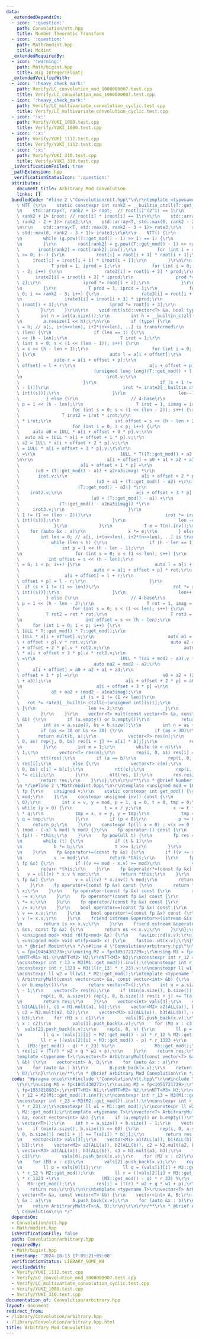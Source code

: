 ```yaml
---
data:
  _extendedDependsOn:
  - icon: ':question:'
    path: Convolution/ntt.hpp
    title: Number Theoretic Transform
  - icon: ':question:'
    path: Math/modint.hpp
    title: Modint
  _extendedRequiredBy:
  - icon: ':warning:'
    path: Math/bigint.hpp
    title: Big Integer(Float)
  _extendedVerifiedWith:
  - icon: ':heavy_check_mark:'
    path: Verify/LC_convolution_mod_1000000007.test.cpp
    title: Verify/LC_convolution_mod_1000000007.test.cpp
  - icon: ':heavy_check_mark:'
    path: Verify/LC_multivariate_convolution_cyclic.test.cpp
    title: Verify/LC_multivariate_convolution_cyclic.test.cpp
  - icon: ':x:'
    path: Verify/YUKI_1080.test.cpp
    title: Verify/YUKI_1080.test.cpp
  - icon: ':x:'
    path: Verify/YUKI_1112.test.cpp
    title: Verify/YUKI_1112.test.cpp
  - icon: ':x:'
    path: Verify/YUKI_310.test.cpp
    title: Verify/YUKI_310.test.cpp
  _isVerificationFailed: true
  _pathExtension: hpp
  _verificationStatusIcon: ':question:'
  attributes:
    document_title: Arbitrary Mod Convolution
    links: []
  bundledCode: "#line 2 \"Convolution/ntt.hpp\"\n\r\ntemplate <typename T> struct\
    \ NTT {\r\n    static constexpr int rank2 = __builtin_ctzll(T::get_mod() - 1);\r\
    \n    std::array<T, rank2 + 1> root;  // root[i]^(2^i) == 1\r\n    std::array<T,\
    \ rank2 + 1> iroot; // root[i] * iroot[i] == 1\r\n\r\n    std::array<T, std::max(0,\
    \ rank2 - 2 + 1)> rate2;\r\n    std::array<T, std::max(0, rank2 - 2 + 1)> irate2;\r\
    \n\r\n    std::array<T, std::max(0, rank2 - 3 + 1)> rate3;\r\n    std::array<T,\
    \ std::max(0, rank2 - 3 + 1)> irate3;\r\n\r\n    NTT() {\r\n        T g = 2;\r\
    \n        while (g.pow((T::get_mod() - 1) >> 1) == 1) {\r\n            g += 1;\r\
    \n        }\r\n        root[rank2] = g.pow((T::get_mod() - 1) >> rank2);\r\n \
    \       iroot[rank2] = root[rank2].inv();\r\n        for (int i = rank2 - 1; i\
    \ >= 0; i--) {\r\n            root[i] = root[i + 1] * root[i + 1];\r\n       \
    \     iroot[i] = iroot[i + 1] * iroot[i + 1];\r\n        }\r\n\r\n        {\r\n\
    \            T prod = 1, iprod = 1;\r\n            for (int i = 0; i <= rank2\
    \ - 2; i++) {\r\n                rate2[i] = root[i + 2] * prod;\r\n          \
    \      irate2[i] = iroot[i + 2] * iprod;\r\n                prod *= iroot[i +\
    \ 2];\r\n                iprod *= root[i + 2];\r\n            }\r\n        }\r\
    \n        {\r\n            T prod = 1, iprod = 1;\r\n            for (int i =\
    \ 0; i <= rank2 - 3; i++) {\r\n                rate3[i] = root[i + 3] * prod;\r\
    \n                irate3[i] = iroot[i + 3] * iprod;\r\n                prod *=\
    \ iroot[i + 3];\r\n                iprod *= root[i + 3];\r\n            }\r\n\
    \        }\r\n    }\r\n\r\n    void ntt(std::vector<T> &a, bool type = 0) {\r\n\
    \        int n = int(a.size());\r\n        int h = __builtin_ctzll((unsigned int)n);\r\
    \n        a.resize(1 << h);\r\n\r\n        if (type) {\r\n            int len\
    \ = h; // a[i, i+(n>>len), i+2*(n>>len), ..] is transformed\r\n            while\
    \ (len) {\r\n                if (len == 1) {\r\n                    int p = 1\
    \ << (h - len);\r\n                    T irot = 1;\r\n                    for\
    \ (int s = 0; s < (1 << (len - 1)); s++) {\r\n                        int offset\
    \ = s << (h - len + 1);\r\n                        for (int i = 0; i < p; i++)\
    \ {\r\n                            auto l = a[i + offset];\r\n               \
    \             auto r = a[i + offset + p];\r\n                            a[i +\
    \ offset] = l + r;\r\n                            a[i + offset + p] =\r\n    \
    \                            (unsigned long long)(T::get_mod() + l.v - r.v) *\r\
    \n                                irot.v;\r\n                            ;\r\n\
    \                        }\r\n                        if (s + 1 != (1 << (len\
    \ - 1)))\r\n                            irot *= irate2[__builtin_ctzll(~(unsigned\
    \ int)(s))];\r\n                    }\r\n                    len--;\r\n      \
    \          } else {\r\n                    // 4-base\r\n                    int\
    \ p = 1 << (h - len);\r\n                    T irot = 1, iimag = iroot[2];\r\n\
    \                    for (int s = 0; s < (1 << (len - 2)); s++) {\r\n        \
    \                T irot2 = irot * irot;\r\n                        T irot3 = irot2\
    \ * irot;\r\n                        int offset = s << (h - len + 2);\r\n    \
    \                    for (int i = 0; i < p; i++) {\r\n                       \
    \     auto a0 = 1ULL * a[i + offset + 0 * p].v;\r\n                          \
    \  auto a1 = 1ULL * a[i + offset + 1 * p].v;\r\n                            auto\
    \ a2 = 1ULL * a[i + offset + 2 * p].v;\r\n                            auto a3\
    \ = 1ULL * a[i + offset + 3 * p].v;\r\n\r\n                            auto a2na3iimag\
    \ =\r\n                                1ULL * T((T::get_mod() + a2 - a3) * iimag.v).v;\r\
    \n\r\n                            a[i + offset] = a0 + a1 + a2 + a3;\r\n     \
    \                       a[i + offset + 1 * p] =\r\n                          \
    \      (a0 + (T::get_mod() - a1) + a2na3iimag) *\r\n                         \
    \       irot.v;\r\n                            a[i + offset + 2 * p] =\r\n   \
    \                             (a0 + a1 + (T::get_mod() - a2) +\r\n           \
    \                      (T::get_mod() - a3)) *\r\n                            \
    \    irot2.v;\r\n                            a[i + offset + 3 * p] =\r\n     \
    \                           (a0 + (T::get_mod() - a1) +\r\n                  \
    \               (T::get_mod() - a2na3iimag)) *\r\n                           \
    \     irot3.v;\r\n                        }\r\n                        if (s +\
    \ 1 != (1 << (len - 2)))\r\n                            irot *= irate3[__builtin_ctzll(~(unsigned\
    \ int)(s))];\r\n                    }\r\n                    len -= 2;\r\n   \
    \             }\r\n            }\r\n            T e = T(n).inv();\r\n        \
    \    for (auto &x : a)\r\n                x *= e;\r\n        } else {\r\n    \
    \        int len = 0; // a[i, i+(n>>len), i+2*(n>>len), ..] is transformed\r\n\
    \            while (len < h) {\r\n                if (h - len == 1) {\r\n    \
    \                int p = 1 << (h - len - 1);\r\n                    T rot = 1;\r\
    \n                    for (int s = 0; s < (1 << len); s++) {\r\n             \
    \           int offset = s << (h - len);\r\n                        for (int i\
    \ = 0; i < p; i++) {\r\n                            auto l = a[i + offset];\r\n\
    \                            auto r = a[i + offset + p] * rot;\r\n           \
    \                 a[i + offset] = l + r;\r\n                            a[i +\
    \ offset + p] = l - r;\r\n                        }\r\n                      \
    \  if (s + 1 != (1 << len))\r\n                            rot *= rate2[__builtin_ctzll(~(unsigned\
    \ int)(s))];\r\n                    }\r\n                    len++;\r\n      \
    \          } else {\r\n                    // 4-base\r\n                    int\
    \ p = 1 << (h - len - 2);\r\n                    T rot = 1, imag = root[2];\r\n\
    \                    for (int s = 0; s < (1 << len); s++) {\r\n              \
    \          T rot2 = rot * rot;\r\n                        T rot3 = rot2 * rot;\r\
    \n                        int offset = s << (h - len);\r\n                   \
    \     for (int i = 0; i < p; i++) {\r\n                            auto mod2 =\
    \ 1ULL * T::get_mod() * T::get_mod();\r\n                            auto a0 =\
    \ 1ULL * a[i + offset].v;\r\n                            auto a1 = 1ULL * a[i\
    \ + offset + p].v * rot.v;\r\n                            auto a2 = 1ULL * a[i\
    \ + offset + 2 * p].v * rot2.v;\r\n                            auto a3 = 1ULL\
    \ * a[i + offset + 3 * p].v * rot3.v;\r\n                            auto a1na3imag\
    \ =\r\n                                1ULL * T(a1 + mod2 - a3).v * imag.v;\r\n\
    \                            auto na2 = mod2 - a2;\r\n                       \
    \     a[i + offset] = a0 + a2 + a1 + a3;\r\n                            a[i +\
    \ offset + 1 * p] =\r\n                                a0 + a2 + (2 * mod2 - (a1\
    \ + a3));\r\n                            a[i + offset + 2 * p] = a0 + na2 + a1na3imag;\r\
    \n                            a[i + offset + 3 * p] =\r\n                    \
    \            a0 + na2 + (mod2 - a1na3imag);\r\n                        }\r\n \
    \                       if (s + 1 != (1 << len))\r\n                         \
    \   rot *= rate3[__builtin_ctzll(~(unsigned int)(s))];\r\n                   \
    \ }\r\n                    len += 2;\r\n                }\r\n            }\r\n\
    \        }\r\n    }\r\n    vector<T> mult(const vector<T> &a, const vector<T>\
    \ &b) {\r\n        if (a.empty() or b.empty())\r\n            return vector<T>();\r\
    \n        int as = a.size(), bs = b.size();\r\n        int n = as + bs - 1;\r\n\
    \        if (as <= 30 or bs <= 30) {\r\n            if (as > 30)\r\n         \
    \       return mult(b, a);\r\n            vector<T> res(n);\r\n            rep(i,\
    \ 0, as) rep(j, 0, bs) res[i + j] += a[i] * b[j];\r\n            return res;\r\
    \n        }\r\n        int m = 1;\r\n        while (m < n)\r\n            m <<=\
    \ 1;\r\n        vector<T> res(m);\r\n        rep(i, 0, as) res[i] = a[i];\r\n\
    \        ntt(res);\r\n        if (a == b)\r\n            rep(i, 0, m) res[i] *=\
    \ res[i];\r\n        else {\r\n            vector<T> c(m);\r\n            rep(i,\
    \ 0, bs) c[i] = b[i];\r\n            ntt(c);\r\n            rep(i, 0, m) res[i]\
    \ *= c[i];\r\n        }\r\n        ntt(res, 1);\r\n        res.resize(n);\r\n\
    \        return res;\r\n    }\r\n};\r\n\r\n/**\r\n * @brief Number Theoretic Transform\r\
    \n */\n#line 2 \"Math/modint.hpp\"\n\r\ntemplate <unsigned mod = 1000000007> struct\
    \ fp {\r\n    unsigned v;\r\n    static constexpr int get_mod() {\r\n        return\
    \ mod;\r\n    }\r\n    constexpr unsigned inv() const {\r\n        assert(v !=\
    \ 0);\r\n        int x = v, y = mod, p = 1, q = 0, t = 0, tmp = 0;\r\n       \
    \ while (y > 0) {\r\n            t = x / y;\r\n            x -= t * y, p -= t\
    \ * q;\r\n            tmp = x, x = y, y = tmp;\r\n            tmp = p, p = q,\
    \ q = tmp;\r\n        }\r\n        if (p < 0)\r\n            p += mod;\r\n   \
    \     return p;\r\n    }\r\n    constexpr fp(ll x = 0) : v(x >= 0 ? x % mod :\
    \ (mod - (-x) % mod) % mod) {}\r\n    fp operator-() const {\r\n        return\
    \ fp() - *this;\r\n    }\r\n    fp pow(ull t) {\r\n        fp res = 1, b = *this;\r\
    \n        while (t) {\r\n            if (t & 1)\r\n                res *= b;\r\
    \n            b *= b;\r\n            t >>= 1;\r\n        }\r\n        return res;\r\
    \n    }\r\n    fp &operator+=(const fp &x) {\r\n        if ((v += x.v) >= mod)\r\
    \n            v -= mod;\r\n        return *this;\r\n    }\r\n    fp &operator-=(const\
    \ fp &x) {\r\n        if ((v += mod - x.v) >= mod)\r\n            v -= mod;\r\n\
    \        return *this;\r\n    }\r\n    fp &operator*=(const fp &x) {\r\n     \
    \   v = ull(v) * x.v % mod;\r\n        return *this;\r\n    }\r\n    fp &operator/=(const\
    \ fp &x) {\r\n        v = ull(v) * x.inv() % mod;\r\n        return *this;\r\n\
    \    }\r\n    fp operator+(const fp &x) const {\r\n        return fp(*this) +=\
    \ x;\r\n    }\r\n    fp operator-(const fp &x) const {\r\n        return fp(*this)\
    \ -= x;\r\n    }\r\n    fp operator*(const fp &x) const {\r\n        return fp(*this)\
    \ *= x;\r\n    }\r\n    fp operator/(const fp &x) const {\r\n        return fp(*this)\
    \ /= x;\r\n    }\r\n    bool operator==(const fp &x) const {\r\n        return\
    \ v == x.v;\r\n    }\r\n    bool operator!=(const fp &x) const {\r\n        return\
    \ v != x.v;\r\n    }\r\n    friend istream &operator>>(istream &is, fp &x) {\r\
    \n        return is >> x.v;\r\n    }\r\n    friend ostream &operator<<(ostream\
    \ &os, const fp &x) {\r\n        return os << x.v;\r\n    }\r\n};\r\n\r\ntemplate\
    \ <unsigned mod> void rd(fp<mod> &x) {\r\n    fastio::rd(x.v);\r\n}\r\ntemplate\
    \ <unsigned mod> void wt(fp<mod> x) {\r\n    fastio::wt(x.v);\r\n}\r\n\r\n/**\r\
    \n * @brief Modint\r\n */\n#line 4 \"Convolution/arbitrary.hpp\"\n\r\nusing M1\
    \ = fp<1045430273>;\r\nusing M2 = fp<1051721729>;\r\nusing M3 = fp<1053818881>;\r\
    \nNTT<M1> N1;\r\nNTT<M2> N2;\r\nNTT<M3> N3;\r\nconstexpr int r_12 = M2(M1::get_mod()).inv();\r\
    \nconstexpr int r_13 = M3(M1::get_mod()).inv();\r\nconstexpr int r_23 = M3(M2::get_mod()).inv();\r\
    \nconstexpr int r_1323 = M3(ll(r_13) * r_23).v;\r\nconstexpr ll w1 = M1::get_mod();\r\
    \nconstexpr ll w2 = ll(w1) * M2::get_mod();\r\ntemplate <typename T>\r\nvector<T>\
    \ ArbitraryMult(const vector<int> &a, const vector<int> &b) {\r\n    if (a.empty()\
    \ or b.empty())\r\n        return vector<T>();\r\n    int n = a.size() + b.size()\
    \ - 1;\r\n    vector<T> res(n);\r\n    if (min(a.size(), b.size()) <= 60) {\r\n\
    \        rep(i, 0, a.size()) rep(j, 0, b.size()) res[i + j] += T(a[i]) * b[j];\r\
    \n        return res;\r\n    }\r\n    vector<int> vals[3];\r\n    vector<M1> a1(ALL(a)),\
    \ b1(ALL(b)), c1 = N1.mult(a1, b1);\r\n    vector<M2> a2(ALL(a)), b2(ALL(b)),\
    \ c2 = N2.mult(a2, b2);\r\n    vector<M3> a3(ALL(a)), b3(ALL(b)), c3 = N3.mult(a3,\
    \ b3);\r\n    for (M1 x : c1)\r\n        vals[0].push_back(x.v);\r\n    for (M2\
    \ x : c2)\r\n        vals[1].push_back(x.v);\r\n    for (M3 x : c3)\r\n      \
    \  vals[2].push_back(x.v);\r\n    rep(i, 0, n) {\r\n        ll p = vals[0][i];\r\
    \n        ll q = (vals[1][i] + M2::get_mod() - p) * r_12 % M2::get_mod();\r\n\
    \        ll r = ((vals[2][i] + M3::get_mod() - p) * r_1323 +\r\n             \
    \   (M3::get_mod() - q) * r_23) %\r\n               M3::get_mod();\r\n       \
    \ res[i] = (T(r) * w2 + q * w1 + p);\r\n    }\r\n    return res;\r\n}\r\n\r\n\
    template <typename T>\r\nvector<T> ArbitraryMult(const vector<T> &a, const vector<T>\
    \ &b) {\r\n    vector<int> A, B;\r\n    for (auto &x : a)\r\n        A.push_back(x.v);\r\
    \n    for (auto &x : b)\r\n        B.push_back(x.v);\r\n    return ArbitraryMult<T>(A,\
    \ B);\r\n}\r\n\r\n/**\r\n * @brief Arbitrary Mod Convolution\r\n */\n"
  code: "#pragma once\r\n#include \"Convolution/ntt.hpp\"\r\n#include \"Math/modint.hpp\"\
    \r\n\r\nusing M1 = fp<1045430273>;\r\nusing M2 = fp<1051721729>;\r\nusing M3 =\
    \ fp<1053818881>;\r\nNTT<M1> N1;\r\nNTT<M2> N2;\r\nNTT<M3> N3;\r\nconstexpr int\
    \ r_12 = M2(M1::get_mod()).inv();\r\nconstexpr int r_13 = M3(M1::get_mod()).inv();\r\
    \nconstexpr int r_23 = M3(M2::get_mod()).inv();\r\nconstexpr int r_1323 = M3(ll(r_13)\
    \ * r_23).v;\r\nconstexpr ll w1 = M1::get_mod();\r\nconstexpr ll w2 = ll(w1) *\
    \ M2::get_mod();\r\ntemplate <typename T>\r\nvector<T> ArbitraryMult(const vector<int>\
    \ &a, const vector<int> &b) {\r\n    if (a.empty() or b.empty())\r\n        return\
    \ vector<T>();\r\n    int n = a.size() + b.size() - 1;\r\n    vector<T> res(n);\r\
    \n    if (min(a.size(), b.size()) <= 60) {\r\n        rep(i, 0, a.size()) rep(j,\
    \ 0, b.size()) res[i + j] += T(a[i]) * b[j];\r\n        return res;\r\n    }\r\
    \n    vector<int> vals[3];\r\n    vector<M1> a1(ALL(a)), b1(ALL(b)), c1 = N1.mult(a1,\
    \ b1);\r\n    vector<M2> a2(ALL(a)), b2(ALL(b)), c2 = N2.mult(a2, b2);\r\n   \
    \ vector<M3> a3(ALL(a)), b3(ALL(b)), c3 = N3.mult(a3, b3);\r\n    for (M1 x :\
    \ c1)\r\n        vals[0].push_back(x.v);\r\n    for (M2 x : c2)\r\n        vals[1].push_back(x.v);\r\
    \n    for (M3 x : c3)\r\n        vals[2].push_back(x.v);\r\n    rep(i, 0, n) {\r\
    \n        ll p = vals[0][i];\r\n        ll q = (vals[1][i] + M2::get_mod() - p)\
    \ * r_12 % M2::get_mod();\r\n        ll r = ((vals[2][i] + M3::get_mod() - p)\
    \ * r_1323 +\r\n                (M3::get_mod() - q) * r_23) %\r\n            \
    \   M3::get_mod();\r\n        res[i] = (T(r) * w2 + q * w1 + p);\r\n    }\r\n\
    \    return res;\r\n}\r\n\r\ntemplate <typename T>\r\nvector<T> ArbitraryMult(const\
    \ vector<T> &a, const vector<T> &b) {\r\n    vector<int> A, B;\r\n    for (auto\
    \ &x : a)\r\n        A.push_back(x.v);\r\n    for (auto &x : b)\r\n        B.push_back(x.v);\r\
    \n    return ArbitraryMult<T>(A, B);\r\n}\r\n\r\n/**\r\n * @brief Arbitrary Mod\
    \ Convolution\r\n */"
  dependsOn:
  - Convolution/ntt.hpp
  - Math/modint.hpp
  isVerificationFile: false
  path: Convolution/arbitrary.hpp
  requiredBy:
  - Math/bigint.hpp
  timestamp: '2024-10-13 17:09:21+09:00'
  verificationStatus: LIBRARY_SOME_WA
  verifiedWith:
  - Verify/YUKI_1112.test.cpp
  - Verify/LC_convolution_mod_1000000007.test.cpp
  - Verify/LC_multivariate_convolution_cyclic.test.cpp
  - Verify/YUKI_1080.test.cpp
  - Verify/YUKI_310.test.cpp
documentation_of: Convolution/arbitrary.hpp
layout: document
redirect_from:
- /library/Convolution/arbitrary.hpp
- /library/Convolution/arbitrary.hpp.html
title: Arbitrary Mod Convolution
---
```

